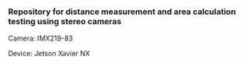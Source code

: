 ### Repository for distance measurement and area calculation testing using stereo cameras

Camera: IMX219-83

Device: Jetson Xavier NX

